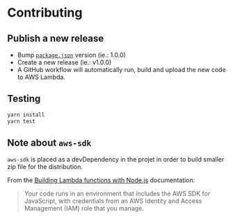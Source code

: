 # Contributing

## Publish a new release

- Bump [`package.json`](./package.json) version (ie.: 1.0.0)
- Create a new release (ie.: v1.0.0)
- A GitHub workflow will automatically run, build and upload the new code to AWS Lambda.

## Testing

```bash
yarn install
yarn test
```

## Note about `aws-sdk`

`aws-sdk` is placed as a devDependency in the projet in order to build smaller zip file for the distribution.

From the [Building Lambda functions with Node.js](https://docs.aws.amazon.com/lambda/latest/dg/lambda-nodejs.html) documentation:

> Your code runs in an environment that includes the AWS SDK for JavaScript, with credentials from an AWS Identity and Access Management (IAM) role that you manage.
